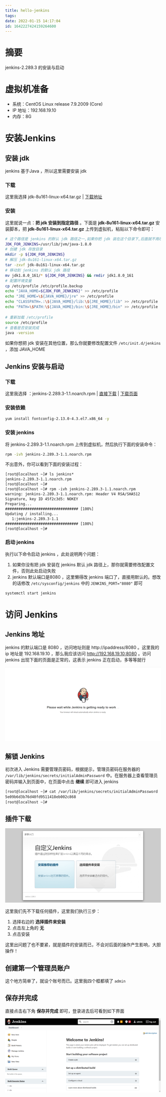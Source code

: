 ```yaml
---
title: hello-jenkins
tags: 
date: 2022-01-15 14:17:04
id: 1642227424159264600
---
```

# 摘要

jenkins-2.289.3 的安装与启动

# 虚拟机准备

- 系统：CentOS Linux release 7.9.2009 (Core)
- IP 地址：192.168.19.10
- 内存：8G

# 安装Jenkins

## 安装 jdk

jenkins 基于Java ，所以这里需要安装 jdk 

### 下载

这里我选择 jdk-8u161-linux-x64.tar.gz | [下载地址](https://www.oracle.com/java/technologies/javase/javase8-archive-downloads.html) 

### 安装

这里就说一点：**把 jdk 安装到指定路径** 。下面是 **jdk-8u161-linux-x64.tar.gz** 安装脚本，把 **jdk-8u161-linux-x64.tar.gz** 上传到虚拟机，粘贴以下命令即可：

```sh
# 这个路径是 jenkins 的默认 jdk 路径之一,如果你把 jdk 装在这个目录下,后面就不用改配置文件了
JDK_FOR_JENKINS=/usr/lib/jvm/java-1.8.0
# 创建 jdk 存放目录
mkdir -p ${JDK_FOR_JENKINS}
# 解压 jdk-8u161-linux-x64.tar.gz
tar -zxvf jdk-8u161-linux-x64.tar.gz
# 移动到 jenkins 的默认 jdk 路径
mv jdk1.8.0_161/* ${JDK_FOR_JENKINS} && rmdir jdk1.8.0_161
# 配置环境变量
cp /etc/profile /etc/profile.backup
echo "JAVA_HOME=${JDK_FOR_JENKINS}" >> /etc/profile
echo "JRE_HOME=\${JAVA_HOME}/jre" >> /etc/profile
echo "CLASSPATH=.:\${JAVA_HOME}/lib:\${JRE_HOME}/lib" >> /etc/profile
echo "PATH=\$PATH:\${JAVA_HOME}/bin:\${JRE_HOME}/bin" >> /etc/profile

# 重新加载 /etc/profile
source /etc/profile
# 查看是否安装完成
java -version
```

如果你想把 jdk 安装在其他位置，那么你就要修改配置文件 `/etc/init.d/jenkins` ，添加 JAVA_HOME

## Jenkins 安装与启动

### 下载

这里我选择 ：jenkins-2.289.3-1.1.noarch.rpm | [直接下载](https://github.com/jenkinsci/jenkins/releases/download/jenkins-2.289.3/jenkins-2.289.3-1.1.noarch.rpm) | [下载页面](https://github.com/jenkinsci/jenkins/releases/tag/jenkins-2.289.3) 

### 安装依赖

```sh
yum install fontconfig-2.13.0-4.3.el7.x86_64 -y
```

### 安装 jenkins 

将 jenkins-2.289.3-1.1.noarch.rpm 上传到虚拟机，然后执行下面的安装命令：

```sh
rpm -ivh jenkins-2.289.3-1.1.noarch.rpm 
```

不出意外，你可以看到下面的安装过程：

```
[root@localhost ~]# ls jenkins*
jenkins-2.289.3-1.1.noarch.rpm
[root@localhost ~]# 
[root@localhost ~]# rpm -ivh jenkins-2.289.3-1.1.noarch.rpm 
warning: jenkins-2.289.3-1.1.noarch.rpm: Header V4 RSA/SHA512 Signature, key ID 45f2c3d5: NOKEY
Preparing...                          ################################# [100%]
Updating / installing...
   1:jenkins-2.289.3-1.1              ################################# [100%]
[root@localhost ~]#
```

### 启动 jenkins 

执行以下命令启动 jenkins ，此处说明两个问题：

1. 如果你没有把 jdk 安装在 jenkins 默认 jdk 路径上，那你就需要修改配置文件，否则此处启动失败
2. jenkins 默认端口是8080 ，这里懒得改 jenkins 端口了，直接用默认的。想改的话修改 `/etc/sysconfig/jenkins` 中的 `JENKINS_PORT="8080"` 即可

```sh
systemctl start jenkins
```

# 访问 Jenkins 

## Jenkins 地址

jenkins 的默认端口是 8080 ，访问地址则是 http://ipaddress/8080 。这里我的 ip 地址是 192.168.19.10 ，那么我应该访问 http://192.168.19.10:8080 。访问 jenkins 出现下面的页面是正常的，这表示 jenkins 正在启动，多等等就行

![image-20220115144231693](assets/images/image-20220115144231693.png)

## 解锁 Jenkins

初次进入 Jenkins 需要管理员密码，根据提示，管理员密码在服务器的 `/var/lib/jenkins/secrets/initialAdminPassword` 中。在服务器上查看管理员密码并输入到页面中，在页面中点击 **继续** 即可进入 jenkins 

```sh
[root@localhost ~]# cat /var/lib/jenkins/secrets/initialAdminPassword
5e09b6d3b76d40fd9511418eb002c868
[root@localhost ~]# 
```

## 插件下载

![image-20220115144529098](assets/images/image-20220115144529098.png)

这里我们先不下载任何插件，这里我们执行三步：

1. 选择右边的 **选择插件来安装** 
2. 点击左上角的 **无** 
3. 点击安装

这里出问题了也不要紧，就是插件的安装而已，不会对后面的操作产生影响，大胆操作！

## 创建第一个管理员账户

这个地方简单了，就设个账号而已。这里我四个框都填了 `admin` 

## 保存并完成

直接点击右下角 **保存并完成** 即可，登录进去后可看到如下界面

![image-20220115171802994](assets/images/image-20220115171802994.png)









